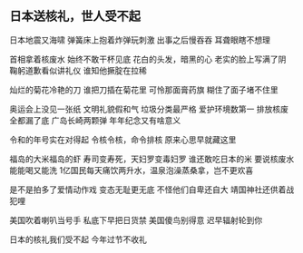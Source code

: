 ## 日本送核礼，世人受不起

 日本地震又海啸
 弹簧床上抱着炸弹玩刺激
 出事之后慢吞吞
 耳聋眼瞎不想理

 首相拿着核废水
 始终不敢干杯见底
 花白的头发，暗黑的心
 老实的脸上写满了阴
 鞠躬道歉看似讲礼仪
 谁知他撅腚在拉稀

 灿烂的菊花冷艳的刀
 谁把刀插在菊花里
 可怜那面膏药旗
 糊住了面子堵不住里

 奥运会上没见一张纸
 文明礼貌假和气
 垃圾分类最严格
 爱护环境数第一
 排放核废全都漏了底
 广岛长崎两颗弹
 年年纪念又有啥意义

 令和的年号实在对得起
 令核令核，命令排核
 原来心思早就藏这里

 福岛的大米福岛的虾
 寿司变寿死，天妇罗变毒妇罗
 谁还敢吃日本的米
 要说核废水能能喝又能洗
 1亿国民每天痛饮两升水，温泉泡澡蒸桑拿，岂不更欢喜

 是不是拍多了爱情动作戏
 变态无耻更无底
 不怪他们自卑还自大
 靖国神社还供着战犯哩

 美国吹着喇叭当号手
 私底下早把日货禁
 美国傻鸟别得意
 迟早辐射轮到你

 日本的核礼我们受不起
 今年过节不收礼